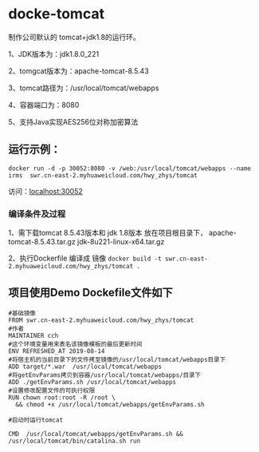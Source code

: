 ﻿# docke-tomcat
制作公司默认的 tomcat+jdk1.8的运行环。

1、JDK版本为：jdk1.8.0_221

2、tomgcat版本为：apache-tomcat-8.5.43

3、tomcat路径为：/usr/local/tomcat/webapps

4、容器端口为：8080

5、支持Java实现AES256位对称加密算法


## 运行示例：
`docker run -d -p 30052:8080 -v /web:/usr/local/tomcat/webapps --name irms  swr.cn-east-2.myhuaweicloud.com/hwy_zhys/tomcat`

访问：<localhost:30052>


### 编译条件及过程
1、需下载tomcat 8.5.43版本和 jdk 1.8版本 放在项目根目录下，
apache-tomcat-8.5.43.tar.gz
jdk-8u221-linux-x64.tar.gz

2、执行Dockerfile 编译成 镜像
`docker build -t swr.cn-east-2.myhuaweicloud.com/hwy_zhys/tomcat .`


## 项目使用Demo Dockefile文件如下

```
#基础镜像
FROM swr.cn-east-2.myhuaweicloud.com/hwy_zhys/tomcat
#作者
MAINTAINER cch
#这个环境变量用来表名该镜像模板的最后更新时间
ENV REFRESHED_AT 2019-08-14
#将宿主机的当前目录下的文件拷至镜像的/usr/local/tomcat/webapps目录下
ADD target/*.war  /usr/local/tomcat/webapps
#将getEnvParams拷贝到容器/usr/local/tomcat/webapps/目录下
ADD ./getEnvParams.sh /usr/local/tomcat/webapps
#设置修改配置文件的可执行权限
RUN chown root:root -R /root \ 
  && chmod +x /usr/local/tomcat/webapps/getEnvParams.sh 

#启动时运行tomcat

CMD  /usr/local/tomcat/webapps/getEnvParams.sh && /usr/local/tomcat/bin/catalina.sh run 
```
